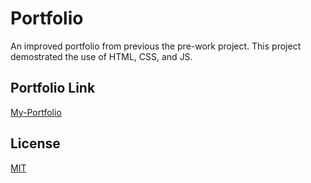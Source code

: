# Portfolio

An improved portfolio from previous the pre-work project. This project demostrated the use of HTML, CSS, and JS.

## Portfolio Link
[My-Portfolio](https://desalu.github.io/toks_desalu/)


## License
[MIT](https://choosealicense.com/licenses/mit/)



